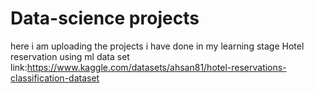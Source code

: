 # Data-science projects
here i am uploading the projects i have done in my learning stage
Hotel reservation using ml data set link:https://www.kaggle.com/datasets/ahsan81/hotel-reservations-classification-dataset

